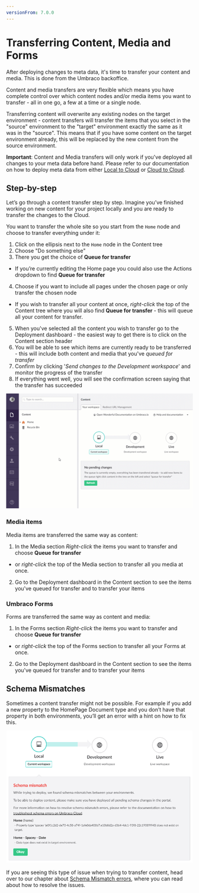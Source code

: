 ```yaml
---
versionFrom: 7.0.0
---
```


# Transferring Content, Media and Forms

After deploying changes to meta data, it's time to transfer your content and media. This is done from the Umbraco backoffice.

Content and media transfers are very flexible which means you have complete control over which content nodes and/or media items you want to transfer - all in one go, a few at a time or a single node.

Transferring content will overwrite any existing nodes on the target environment - content transfers will transfer the items that you select in the "source" environment to the "target" environment exactly the same as it was in the "source". This means that if you have some content on the target environment already, this will be replaced by the new content from the source environment.

**Important**: Content and Media transfers will only work if you've deployed all changes to your meta data before hand. Please refer to our documentation on how to deploy meta data from either [Local to Cloud](../Local-to-Cloud) or [Cloud to Cloud](../Cloud-to-Cloud).

## Step-by-step

Let’s go through a content transfer step by step. Imagine you’ve finished working on new content for your project locally and you are ready to transfer the changes to the Cloud.

You want to transfer the whole site so you start from the `Home` node and choose to transfer everything under it:

1. Click on the ellipsis next to the `Home` node in the Content tree
2. Choose "Do something else"
3. There you get the choice of **Queue for transfer**
  * If you’re currently editing the Home page you could also use the Actions dropdown to find  **Queue for transfer**
4. Choose if you want to include all pages under the chosen page or only transfer the chosen node
  * If you wish to transfer all your content at once, *right-click* the top of the Content tree where you will also find **Queue for transfer** - this will queue all your content for transfer.
5. When you've selected all the content you wish to transfer go to the Deployment dashboard - the easiest way to get there is to click on the Content section header
6. You will be able to see which items are currently ready to be transferred - this will include both content and media that you've *queued for transfer*
7. Confirm by clicking '*Send changes to the Development workspace*' and monitor the progress of the transfer
8. If everything went well, you will see the confirmation screen saying that the transfer has succeeded

![Content transfer](images/content-transfer.gif)

### Media items

Media items are transferred the same way as content:

1. In the Media section *Right-click* the items you want to transfer and choose **Queue for transfer**
  * or *right-click* the top of the Media section to transfer all you media at once.
2. Go to the Deployment dashboard in the Content section to see the items you've queued for transfer and to transfer your items

### Umbraco Forms

Forms are transferred the same way as content and media:

1. In the Forms section *Right-click* the items you want to transfer and choose **Queue for transfer**
  * or *right-click* the top of the Forms section to transfer all your Forms at once.
2. Go to the Deployment dashboard in the Content section to see the items you've queued for transfer and to transfer your items

## Schema Mismatches

Sometimes a content transfer might not be possible. For example if you add a new property to the HomePage Document type and you don’t have that property in both environments, you’ll get an error with a hint on how to fix this.

![clone dialog](images/schema-mismatch.png)

If you are seeing this type of issue when trying to transfer content, head over to our chapter about [Schema Mismatch errors](../../Troubleshooting/Content-Deploy-Schema), where you can read about how to resolve the issues.
